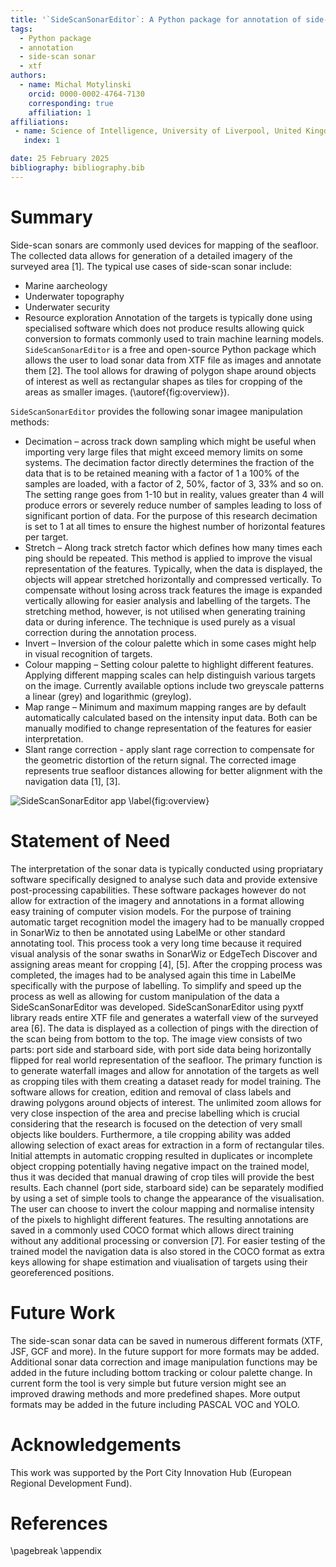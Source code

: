 ```yaml
---
title: '`SideScanSonarEditor`: A Python package for annotation of side-scan sonar data'
tags:
  - Python package
  - annotation
  - side-scan sonar
  - xtf
authors:
  - name: Michal Motylinski
    orcid: 0000-0002-4764-7130
    corresponding: true
    affiliation: 1
affiliations:
 - name: Science of Intelligence, University of Liverpool, United Kingdom
   index: 1

date: 25 February 2025
bibliography: bibliography.bib
---
```


# Summary

Side-scan sonars are commonly used devices for mapping of the seafloor.
The collected data allows for generation of a detailed imagery of the surveyed area [1].
The typical use cases of side-scan sonar include:
 - Marine aarcheology
 - Underwater topography
 - Underwater security
 - Resource exploration
Annotation of the targets is typically done using specialised software which does not produce results allowing quick conversion to formats commonly used to train machine learning models.
`SideScanSonarEditor` is a free and open-source Python package which allows the user to load sonar data from XTF file as images and annotate them [2].
The tool allows for drawing of polygon shape around objects of interest as well as rectangular shapes as tiles for cropping of the areas as smaller images.
(\autoref{fig:overview}).

`SideScanSonarEditor` provides the following sonar imagee manipulation methods:

 - Decimation – across track down sampling which might be useful when importing very large files that might exceed memory limits on some systems.
   The decimation factor directly determines the fraction of the data that is to be retained meaning with a factor of 1 a 100% of the samples are loaded, with a factor of 2, 50%, factor of 3, 33% and so on. The setting range goes from 1-10 but in reality, values greater than 4 will produce errors or severely reduce number of samples leading to loss of significant portion of data. For the purpose of this research decimation is set to 1 at all times to ensure the highest number of horizontal features per target.
 - Stretch – Along track stretch factor which defines how many times each ping should be repeated. This method is applied to improve the visual representation of the features. Typically, when the data is displayed, the objects will appear stretched horizontally and compressed vertically. To compensate without losing across track features the image is expanded vertically allowing for easier analysis and labelling of the targets. The stretching method, however, is not utilised when generating training data or during inference. The technique is used purely as a visual correction during the annotation process. 
 - Invert – Inversion of the colour palette which in some cases might help in visual recognition of targets.
 - Colour mapping – Setting colour palette to highlight different features. Applying different mapping scales can help distinguish various targets on the image. Currently available options include two greyscale patterns a linear (grey) and logarithmic (greylog).
 - Map range – Minimum and maximum mapping ranges are by default automatically calculated based on the intensity input data. Both can be manually modified to change representation of the features for easier interpretation.
 - Slant range correction - apply slant rage correction to compensate for the geometric distortion of the return signal. The corrected image represents true seafloor distances allowing for better alignment with the navigation data [1], [3].

![SideScanSonarEditor app \label{fig:overview}](overview.png)

# Statement of Need

The interpretation of the sonar data is typically conducted using propriatary software specifically designed to analyse such data and provide extensive post-processing capabilities. These software packages however do not allow for extraction of the imagery and annotations in a format allowing easy training of computer vision models. For the purpose of training automatic target recognition model the imagery had to be manually cropped in SonarWiz to then be annotated using LabelMe or other standard annotating tool. This process took a very long time because it required visual analysis of the sonar swaths in SonarWiz or EdgeTech Discover and assigning areas meant for cropping [4], [5]. After the cropping process was completed, the images had to be analysed again this time in LabelMe specifically with the purpose of labelling. To simplify and speed up the process as well as allowing for custom manipulation of the data a SideScanSonarEditor was developed. SideScanSonarEditor using pyxtf library reads entire XTF file and generates a waterfall view of the surveyed area [6]. The data is displayed as a collection of pings with the direction of the scan being from bottom to the top. The image view consists of two parts: port side and starboard side, with port side data being horizontally flipped for real world representation of the seafloor. The primary function is to generate waterfall images and allow for annotation of the targets as well as cropping tiles with them creating a dataset ready for model training. The software allows for creation, edition and removal of class labels and drawing polygons around objects of interest. The unlimited zoom allows for very close inspection of the area and precise labelling which is crucial considering that the research is focused on the detection of very small objects like boulders. Furthermore, a tile cropping ability was added allowing selection of exact areas for extraction in a form of rectangular tiles. Initial attempts in automatic cropping resulted in duplicates or incomplete object cropping potentially having negative impact on the trained model, thus it was decided that manual drawing of crop tiles will provide the best results. Each channel (port side, starboard side) can be separately modified by using a set of simple tools to change the appearance of the visualisation. The user can choose to invert the colour mapping and normalise intensity of the pixels to highlight different features. The resulting annotations are saved in a commonly used COCO format which allows direct training without any additional processing or conversion [7]. For easier testing of the trained model the navigation data is also stored in the COCO format as extra keys allowing for shape estimation and viualisation of targets using their georeferenced positions.

# Future Work

The side-scan sonar data can be saved in numerous different formats (XTF, JSF, GCF and more). In the future support for more formats may be added.
Additional sonar data correction and image manipulation functions may be added in the future including bottom tracking or colour palette change.
In current form the tool is very simple but future version might see an improved drawing methods and more predefined shapes.
More output formats may be added in the future including PASCAL VOC and YOLO.

# Acknowledgements

This work was supported by the Port City Innovation Hub (European Regional Development Fund).

# References

\pagebreak
\appendix


